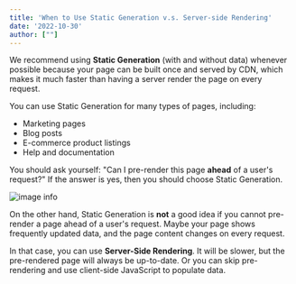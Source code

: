 ```yaml
---
title: 'When to Use Static Generation v.s. Server-side Rendering'
date: '2022-10-30'
author: [""]
---
```


We recommend using **Static Generation** (with and without data) whenever possible because your page can be built once and served by CDN, which makes it much faster than having a server render the page on every request.

You can use Static Generation for many types of pages, including:

- Marketing pages
- Blog posts
- E-commerce product listings
- Help and documentation

You should ask yourself: "Can I pre-render this page **ahead** of a user's request?" If the answer is yes, then you should choose Static Generation.

![image info](https://firebasestorage.googleapis.com/v0/b/bifyellowpages-website.appspot.com/o/articles%2Fimage.png?alt=media&token=afa7d5a0-e1df-42b4-b9b3-93617f804e7e)

On the other hand, Static Generation is **not** a good idea if you cannot pre-render a page ahead of a user's request. Maybe your page shows frequently updated data, and the page content changes on every request.

In that case, you can use **Server-Side Rendering**. It will be slower, but the pre-rendered page will always be up-to-date. Or you can skip pre-rendering and use client-side JavaScript to populate data.